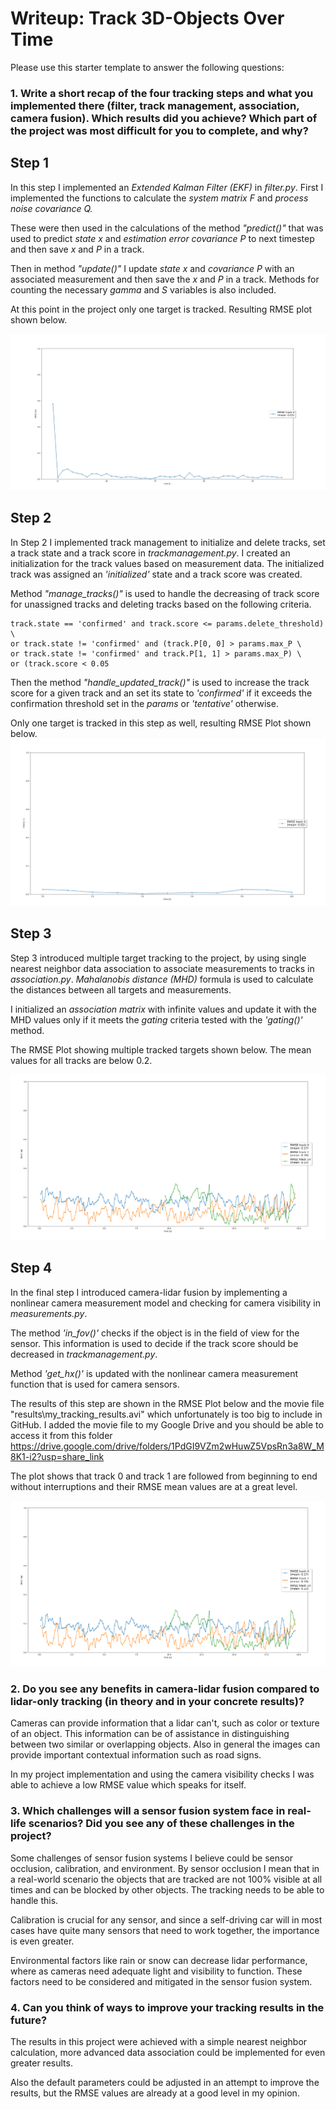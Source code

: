 # Writeup: Track 3D-Objects Over Time

Please use this starter template to answer the following questions:

### 1. Write a short recap of the four tracking steps and what you implemented there (filter, track management, association, camera fusion). Which results did you achieve? Which part of the project was most difficult for you to complete, and why?

## Step 1
In this step I implemented an *Extended Kalman Filter (EKF)* in *filter.py*. First I implemented the functions to calculate the *system matrix F* and *process noise covariance Q.*

These were then used in the calculations of the method *"predict()"* that was used to predict *state x* and *estimation error covariance P* to next timestep and then save *x* and *P* in a track.

Then in method *"update()"* I update *state x* and *covariance P* with an associated measurement and then save the *x* and *P* in a track. Methods for counting the necessary *gamma* and *S* variables is also included.

At this point in the project only one target is tracked. Resulting RMSE plot shown below.

![Step 1 RMSE Plot](img/Step1-RMSE_plot.png)

## Step 2
In Step 2 I implemented track management to initialize and delete tracks, set a track state and a track score in *trackmanagement.py*. I created an initialization for the track values based on measurement data. The initialized track was assigned an *'initialized'* state and a track score was created. 

Method *"manage_tracks()"* is used to handle the decreasing of track score for unassigned tracks and deleting tracks based on the following criteria.

    track.state == 'confirmed' and track.score <= params.delete_threshold) \
    or track.state != 'confirmed' and (track.P[0, 0] > params.max_P \
    or track.state != 'confirmed' and track.P[1, 1] > params.max_P) \
    or (track.score < 0.05

Then the method *"handle_updated_track()"* is used to increase the track score for a given track and an set its state to *'confirmed'* if it exceeds the confirmation threshold set in the *params* or *'tentative'* otherwise.

Only one target is tracked in this step as well, resulting RMSE Plot shown below.
![Step 2 RMSE Plot](img/Step2-RMSE_plot.png)
## Step 3
Step 3 introduced multiple target tracking to the project, by using single nearest neighbor data association to associate measurements to tracks in *association.py*. *Mahalanobis distance (MHD)* formula is used to calculate the distances between all targets and measurements. 

I initialized an *association matrix* with infinite values and update it with the MHD values only if it meets the *gating* criteria tested with the *'gating()'* method.

The RMSE Plot showing multiple tracked targets shown below. The mean values for all tracks are below 0.2.

![Step 3 RMSE Plot](img/Step4-RMSE_plot.png)

## Step 4
In the final step I introduced camera-lidar fusion by implementing a nonlinear camera measurement model and checking for camera visibility in *measurements.py*. 

The method *'in_fov()'* checks if the object is in the field of view for the sensor. This information is used to decide if the track score should be decreased in *trackmanagement.py*.

Method *'get_hx()'* is updated with the nonlinear camera measurement function that is used for camera sensors. 

The results of this step are shown in the RMSE Plot below and the movie file "results\my_tracking_results.avi" which unfortunately is too big to include in GitHub. I added the movie file to my Google Drive and you should be able to access it from this folder https://drive.google.com/drive/folders/1PdGI9VZm2wHuwZ5VpsRn3a8W_M8K1-i2?usp=share_link

The plot shows that track 0 and track 1 are followed from beginning to end without interruptions and their RMSE mean values are at a great level. 

![Step 4 RMSE Plot](img/Step4-RMSE_plot.png)

### 2. Do you see any benefits in camera-lidar fusion compared to lidar-only tracking (in theory and in your concrete results)? 
Cameras can provide information that a lidar can't, such as color or texture of an object. This information can be of assistance in distinguishing between two similar or overlapping objects. Also in general the images can provide important contextual information such as road signs. 

In my project implementation and using the camera visibility checks I was able to achieve a low RMSE value which speaks for itself.

### 3. Which challenges will a sensor fusion system face in real-life scenarios? Did you see any of these challenges in the project?

Some challenges of sensor fusion systems I believe could be sensor occlusion, calibration, and environment. By sensor occlusion I mean that in a real-world scenario the objects that are tracked are not 100% visible at all times and can be blocked by other objects. The tracking needs to be able to handle this.

Calibration is crucial for any sensor, and since a self-driving car will in most cases have quite many sensors that need to work together, the importance is even greater.

Environmental factors like rain or snow can decrease lidar performance, where as cameras need adequate light and visibility to function. These factors need to be considered and mitigated in the sensor fusion system.


### 4. Can you think of ways to improve your tracking results in the future?

The results in this project were achieved with a simple nearest neighbor calculation, more advanced data association could be implemented for even greater results. 

Also the default parameters could be adjusted in an attempt to improve the results, but the RMSE values are already at a good level in my opinion.

